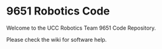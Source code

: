 # 9651 Robotics Code

Welcome to the UCC Robotics Team 9651 Code Repository. 

Please check the wiki for software help.

